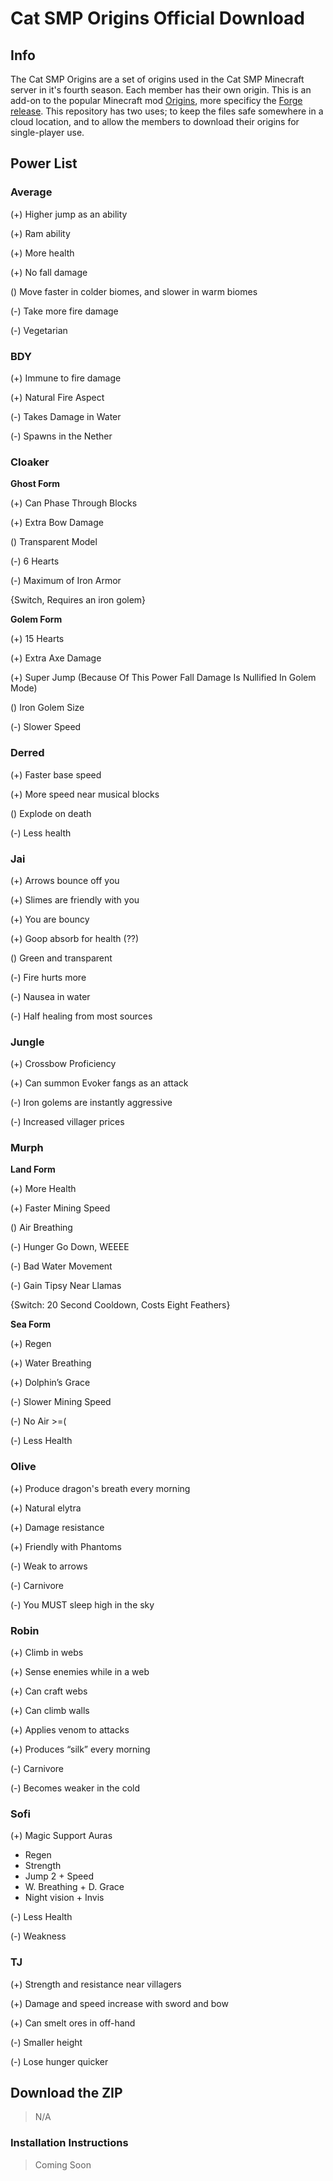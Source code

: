# Cat SMP Origins Official Download
## Info
The Cat SMP Origins are a set of origins used in the Cat SMP Minecraft server in it's fourth season. Each member has their own origin. This is an add-on to the popular Minecraft mod [Origins](https://www.curseforge.com/minecraft/mc-mods/origins), more specificy the [Forge release](https://www.curseforge.com/minecraft/mc-mods/origins-forge). This repository has two uses; to keep the files safe somewhere in a cloud location, and to allow the members to download their origins for single-player use.
## Power List
### Average
(+) Higher jump as an ability

(+) Ram ability

(+) More health

(+) No fall damage

() Move faster in colder biomes, and slower in warm biomes

(-) Take more fire damage

(-) Vegetarian
### BDY
(+) Immune to fire damage

(+) Natural Fire Aspect

(-) Takes Damage in Water

(-) Spawns in the Nether

### Cloaker
**Ghost Form**

(+) Can Phase Through Blocks

(+) Extra Bow Damage

() Transparent Model

(-) 6 Hearts

(-) Maximum of Iron Armor

{Switch, Requires an iron golem}

**Golem Form**

(+) 15 Hearts

(+) Extra Axe Damage

(+) Super Jump (Because Of This Power Fall Damage Is Nullified In Golem Mode)

() Iron Golem Size

(-) Slower Speed

### Derred
(+) Faster base speed

(+) More speed near musical blocks

() Explode on death

(-) Less health

### Jai
(+) Arrows bounce off you

(+) Slimes are friendly with you

(+) You are bouncy

(+) Goop absorb for health (??)

() Green and transparent

(-) Fire hurts more
 
(-) Nausea in water

(-) Half healing from most sources

### Jungle
(+) Crossbow Proficiency

(+) Can summon Evoker fangs as an attack

(-) Iron golems are instantly aggressive

(-) Increased villager prices 

### Murph
**Land Form**

(+) More Health

(+) Faster Mining Speed

() Air Breathing

(-) Hunger Go Down, WEEEE

(-) Bad Water Movement

(-) Gain Tipsy Near Llamas

{Switch: 20 Second Cooldown, Costs Eight Feathers}

**Sea Form**

(+) Regen

(+) Water Breathing

(+) Dolphin’s Grace

(-) Slower Mining Speed

(-) No Air >=(

(-) Less Health

### Olive
(+) Produce dragon's breath every morning

(+) Natural elytra

(+) Damage resistance

(+) Friendly with Phantoms

(-) Weak to arrows

(-) Carnivore

(-) You MUST sleep high in the sky


### Robin
(+) Climb in webs

(+) Sense enemies while in a web

(+) Can craft webs

(+) Can climb walls

(+) Applies venom to attacks

(+) Produces “silk” every morning

(-) Carnivore

(-) Becomes weaker in the cold

### Sofi
(+) Magic Support Auras
- Regen
- Strength
- Jump 2 + Speed
- W. Breathing + D. Grace
- Night vision + Invis

(-) Less Health

(-) Weakness


### TJ
(+) Strength and resistance near villagers

(+) Damage and speed increase with sword and bow

(+) Can smelt ores in off-hand

(-) Smaller height

(-) Lose hunger quicker

## Download the ZIP
> N/A
### Installation Instructions
> Coming Soon
